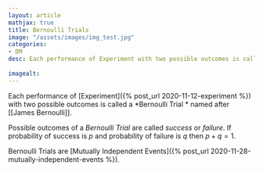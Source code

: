 ```yaml
---
layout: article
mathjax: true
title: Bernoulli Trials
image: "/assets/images/img_test.jpg"
categories:
- DM
desc: Each performance of Experiment with two possible outcomes is called a Bernoulli Trial  named after James Bernoulli.
 
imagealt: 
---
```


Each performance of [Experiment]({% post_url 2020-11-12-experiment %}) with two possible outcomes is called a *Bernoulli Trial * named after [[James Bernoulli]].

Possible outcomes of a *Bernoulli Trial* are called *success* or *failure*.
If probability of success is $p$ and probability of failure is $q$ then $p+q=1$.


































































































































































































































































































































































Bernoulli Trials are [Mutually Independent Events]({% post_url 2020-11-28-mutually-independent-events %}).